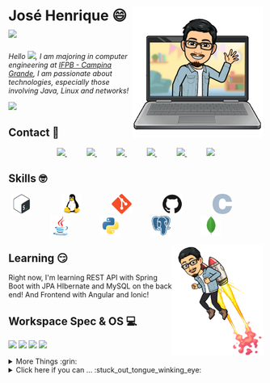<img src="images/1.png" width="260" alt="Logo" align="right" /> José Henrique :smile:
<img src="https://media.giphy.com/media/VgCDAzcKvsR6OM0uWg/giphy.gif" width="55">
=====

<p>
    <em>
        Hello <img src="https://media.giphy.com/media/hvRJCLFzcasrR4ia7z/giphy.gif" width="20px">, I am majoring in computer engineering at <a href="https://www.ifpb.edu.br/campinagrande">IFPB - Campina Grande</a>, I am passionate about technologies, especially those involving Java, Linux and networks!
    </em>
</p>

<img src="https://github-readme-stats.vercel.app/api/wakatime?username=Joshaby&show_icons=true&theme=dark">

## Contact :iphone:

<p align="center">
    <a href="(https://github.com/Joshaby)">
        <img  src="https://img.shields.io/badge/github-%23100000.svg?&style=for-the-badge&logo=github&logoColor=white&link=mailto:https://github.com/Joshaby">
    </a>
    &nbsp;&nbsp;&nbsp;&nbsp;&nbsp;&nbsp;&nbsp;&nbsp;&nbsp;
    <a href="mailto:josehenriquebrito55@gmail.com">
        <img src="https://img.shields.io/badge/gmail-D14836?&style=for-the-badge&logo=gmail&logoColor=white&link=mailto:josehenriquebrito55@gmail.com">
    </a>
    &nbsp;&nbsp;&nbsp;&nbsp;&nbsp;&nbsp;&nbsp;&nbsp;&nbsp;
    <a href="(https://github.com/Joshaby)">
        <img src="https://img.shields.io/badge/linkedin-%230077B5.svg?&style=for-the-badge&logo=linkedin&logoColor=white&link=mailto:https://www.linkedin.com/in/jos%C3%A9-henrique-azevedo-de-brito-a305761b2/">
    </a>
    &nbsp;&nbsp;&nbsp;&nbsp;&nbsp;&nbsp;&nbsp;&nbsp;&nbsp;
    <a href="(https://www.facebook.com/Joshaby707)">
        <img src="https://img.shields.io/badge/facebook-%231877F2.svg?&style=for-the-badge&logo=facebook&logoColor=white&link=mailto:https://www.facebook.com/Joshaby707">
    </a>
    &nbsp;&nbsp;&nbsp;&nbsp;&nbsp;&nbsp;&nbsp;&nbsp;&nbsp;
    <a href="(https://api.whatsapp.com/send?phone=5583996936014&text=Olá!%20José)">
        <img src="https://img.shields.io/badge/WhatsApp-25D366?style=for-the-badge&logo=whatsapp&logoColor=white">
    </a>
    &nbsp;&nbsp;&nbsp;&nbsp;&nbsp;&nbsp;&nbsp;&nbsp;&nbsp;
    <a href="(https://www.instagram.com/josehenrique707/)">
        <img src="https://img.shields.io/badge/instagram-%23E4405F.svg?&style=for-the-badge&logo=instagram&logoColor=white&link=mailto:https://www.instagram.com/josehenrique707/">
    </a>
</p>

## Skills :nerd_face:
<p align="center">
    <img height="40" src="https://raw.githubusercontent.com/devicons/devicon/master/icons/bash/bash-original.svg">
    &nbsp;&nbsp;&nbsp;&nbsp;&nbsp;&nbsp;&nbsp;&nbsp;&nbsp;&nbsp;&nbsp;&nbsp;&nbsp;
    <img height="40" src="https://raw.githubusercontent.com/devicons/devicon/master/icons/linux/linux-original.svg">
    &nbsp;&nbsp;&nbsp;&nbsp;&nbsp;&nbsp;&nbsp;&nbsp;&nbsp;&nbsp;&nbsp;&nbsp;&nbsp;
    <img height="40" src="https://raw.githubusercontent.com/devicons/devicon/master/icons/git/git-original.svg">
    &nbsp;&nbsp;&nbsp;&nbsp;&nbsp;&nbsp;&nbsp;&nbsp;&nbsp;&nbsp;&nbsp;&nbsp;&nbsp;
    <img height="40" src="https://raw.githubusercontent.com/devicons/devicon/master/icons/github/github-original.svg">
    &nbsp;&nbsp;&nbsp;&nbsp;&nbsp;&nbsp;&nbsp;&nbsp;&nbsp;&nbsp;&nbsp;&nbsp;&nbsp;
    <img height="40" src="https://raw.githubusercontent.com/devicons/devicon/master/icons/c/c-original.svg">
    &nbsp;&nbsp;&nbsp;&nbsp;&nbsp;&nbsp;&nbsp;&nbsp;&nbsp;&nbsp;&nbsp;&nbsp;&nbsp;
    <img height="40" src="https://raw.githubusercontent.com/devicons/devicon/master/icons/java/java-original.svg">
    &nbsp;&nbsp;&nbsp;&nbsp;&nbsp;&nbsp;&nbsp;&nbsp;&nbsp;&nbsp;&nbsp;&nbsp;&nbsp;
    <img height="40" src="https://raw.githubusercontent.com/devicons/devicon/master/icons/python/python-original.svg">
    &nbsp;&nbsp;&nbsp;&nbsp;&nbsp;&nbsp;&nbsp;&nbsp;&nbsp;&nbsp;&nbsp;&nbsp;&nbsp;
    <img height="40" src="https://raw.githubusercontent.com/devicons/devicon/master/icons/postgresql/postgresql-plain.svg">
    &nbsp;&nbsp;&nbsp;&nbsp;&nbsp;&nbsp;&nbsp;&nbsp;&nbsp;&nbsp;&nbsp;&nbsp;&nbsp;
    <img height="40" src="https://raw.githubusercontent.com/devicons/devicon/master/icons/mongodb/mongodb-original.svg">
</p>

<img src="images/2.png" width="180" alt="Logo" align="right" />

## Learning :smirk:

Right now, I'm learning REST API with Spring Boot with JPA HIbernate and MySQL on the back end! And Frontend with Angular and Ionic!


## Workspace Spec & OS :computer:
<p align="left">
    <img src="https://img.shields.io/badge/core%20i5%208Th-Samsung_X30-%230071C5.svg?&style=for-the-badge&logo=intel&logoColor=white">
    <img src="https://img.shields.io/badge/Fedora_33-0B57A4?style=for-the-badge&logo=fedora&logoColor=white">
    <img src="https://img.shields.io/badge/Linux_Mint_20.1-87CF3E?style=for-the-badge&logo=linux-mint&logoColor=white">
    <img src="https://img.shields.io/badge/Windows_10-0078D6?style=for-the-badge&logo=windows&logoColor=white">
</p>


<details>
    <summary> More Things :grin: </summary>
    <br><br>
    <p>
        <p align="center">
            <img width="360px" src="https://github-readme-stats.vercel.app/api?username=joshaby&show_icons=true&theme=dark" style="width:50%">
        </p>
        <p align="center">
            <img src="https://github-readme-stats.vercel.app/api/top-langs/?username=joshaby&hide=html&layout=compact&theme=dark" style="width:50%">
        </p>
    </p>
</details>

<details>
    <summary> Click here if you can ... :stuck_out_tongue_winking_eye: </summary>
    <br>
        <p align="center">
            YOU GOT RICK ROLL'D!!!
        </p>
        <p align="center">
            <img width="700px" src="https://media3.giphy.com/media/kFgzrTt798d2w/giphy.gif?cid=ecf05e474rjajeuhandl9pxl7hx5wfzccsy2vod3omgusbd0&rid=giphy.gif" alt="joshaby" />
        </p>
</details>
    
